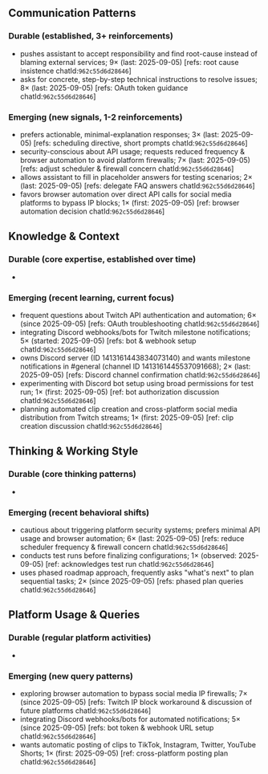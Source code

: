 ## Communication Patterns
### Durable (established, 3+ reinforcements)
- pushes assistant to accept responsibility and find root-cause instead of blaming external services; 9× (last: 2025-09-05) [refs: root cause insistence chatId:`962c55d6d28646`]
- asks for concrete, step-by-step technical instructions to resolve issues; 8× (last: 2025-09-05) [refs: OAuth token guidance chatId:`962c55d6d28646`]

### Emerging (new signals, 1-2 reinforcements)
- prefers actionable, minimal-explanation responses; 3× (last: 2025-09-05) [refs: scheduling directive, short prompts chatId:`962c55d6d28646`]
- security-conscious about API usage; requests reduced frequency & browser automation to avoid platform firewalls; 7× (last: 2025-09-05) [refs: adjust scheduler & firewall concern chatId:`962c55d6d28646`]
- allows assistant to fill in placeholder answers for testing scenarios; 2× (last: 2025-09-05) [refs: delegate FAQ answers chatId:`962c55d6d28646`]
- favors browser automation over direct API calls for social media platforms to bypass IP blocks; 1× (first: 2025-09-05) [ref: browser automation decision chatId:`962c55d6d28646`]

## Knowledge & Context
### Durable (core expertise, established over time)
-

### Emerging (recent learning, current focus)  
- frequent questions about Twitch API authentication and automation; 6× (since 2025-09-05) [refs: OAuth troubleshooting chatId:`962c55d6d28646`]
- integrating Discord webhooks/bots for Twitch milestone notifications; 5× (started: 2025-09-05) [refs: bot & webhook setup chatId:`962c55d6d28646`]
- owns Discord server (ID 1413161443834073140) and wants milestone notifications in #general (channel ID 1413161445537091668); 2× (last: 2025-09-05) [refs: Discord channel confirmation chatId:`962c55d6d28646`]
- experimenting with Discord bot setup using broad permissions for test run; 1× (first: 2025-09-05) [ref: bot authorization discussion chatId:`962c55d6d28646`]
- planning automated clip creation and cross-platform social media distribution from Twitch streams; 1× (first: 2025-09-05) [ref: clip creation discussion chatId:`962c55d6d28646`]

## Thinking & Working Style
### Durable (core thinking patterns)
-

### Emerging (recent behavioral shifts)
- cautious about triggering platform security systems; prefers minimal API usage and browser automation; 6× (last: 2025-09-05) [refs: reduce scheduler frequency & firewall concern chatId:`962c55d6d28646`]
- conducts test runs before finalizing configurations; 1× (observed: 2025-09-05) [ref: acknowledges test run chatId:`962c55d6d28646`]
- uses phased roadmap approach, frequently asks "what's next" to plan sequential tasks; 2× (since 2025-09-05) [refs: phased plan queries chatId:`962c55d6d28646`]

## Platform Usage & Queries
### Durable (regular platform activities)
-

### Emerging (new query patterns)
- exploring browser automation to bypass social media IP firewalls; 7× (since 2025-09-05) [refs: Twitch IP block workaround & discussion of future platforms chatId:`962c55d6d28646`]
- integrating Discord webhooks/bots for automated notifications; 5× (since 2025-09-05) [refs: bot token & webhook URL setup chatId:`962c55d6d28646`]
- wants automatic posting of clips to TikTok, Instagram, Twitter, YouTube Shorts; 1× (first: 2025-09-05) [ref: cross-platform posting plan chatId:`962c55d6d28646`]